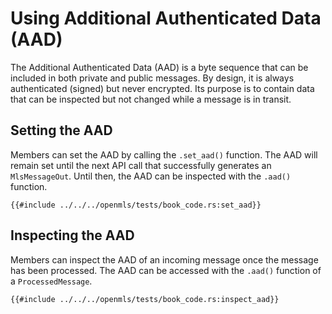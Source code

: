 # Using Additional Authenticated Data (AAD)

The Additional Authenticated Data (AAD) is a byte sequence that can be included in both private and public messages. By design, it is always authenticated (signed) but never encrypted. Its purpose is to contain data that can be inspected but not changed while a message is in transit.

## Setting the AAD

Members can set the AAD by calling the `.set_aad()` function. The AAD will remain set until the next API call that successfully generates an `MlsMessageOut`. Until then, the AAD can be inspected with the `.aad()` function.

```rust,no_run,noplayground
{{#include ../../../openmls/tests/book_code.rs:set_aad}}
```

## Inspecting the AAD

Members can inspect the AAD of an incoming message once the message has been processed. The AAD can be accessed with the `.aad()` function of a `ProcessedMessage`.

```rust,no_run,noplayground
{{#include ../../../openmls/tests/book_code.rs:inspect_aad}}
```
